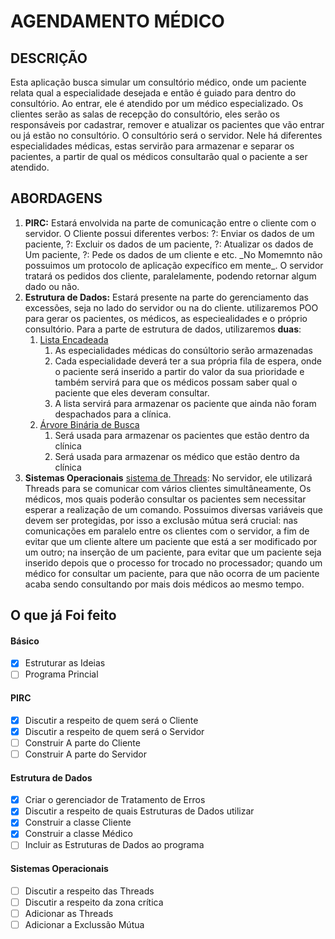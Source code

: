 # AGENDAMENTO MÉDICO

## DESCRIÇÃO
Esta aplicação busca simular um consultório médico, onde um paciente relata qual a especialidade desejada e então é guiado para dentro do consultório. Ao entrar, ele é atendido por um médico especializado. Os clientes serão as salas de recepção do consultório, eles serão os responsáveis por cadastrar, remover e atualizar os pacientes que vão entrar ou já estão no consultório. 
O consultório será o servidor. Nele há diferentes especialidades médicas, estas servirão para armazenar e separar os pacientes, a partir de qual os médicos consultarão qual o paciente a ser atendido.


## ABORDAGENS

<ol> 
    <li> <b>PIRC:</b> Estará envolvida na parte de comunicação entre o cliente com o servidor. O Cliente possui diferentes verbos:  ?: Enviar os dados de um paciente, ?: Excluir os dados de um paciente, ?: Atualizar os dados de Um paciente, ?: Pede os dados de um cliente e etc. _No Momemnto não possuimos um protocolo de aplicação expecífico em mente_. O servidor tratará os pedidos dos cliente, paralelamente, podendo retornar algum dado ou não.</li>
    <li> <b>Estrutura de Dados:</b> Estará presente na parte do gerenciamento das excessões, seja no lado do servidor ou na do cliente. utilizaremos POO para gerar os pacientes, os médicos, as especiealidades e o próprio consultório. Para a parte de  estrutura de dados, utilizaremos <b>duas</b>: 
        <ol>
            <li>
                <u>Lista Encadeada</u>
                <ol>
                    <li>As especialidades médicas do consúltorio serão armazenadas</li>
                    <li>Cada especialidade deverá ter a sua própria fila de espera, onde o paciente será inserido a partir do valor da sua prioridade e também servirá para que os médicos possam saber qual o paciente que eles deveram consultar.</li>
                    <li>A lista servirá para armazenar os paciente que ainda não foram despachados para a clínica.</li>
                </ol>
            </li>
            <li><u>Árvore Binária de Busca</u>
                <ol>
                    <li>Será usada para armazenar os pacientes que estão dentro da clínica</li>
                    <li>Será usada para armazenar os médico que estão dentro da clínica</li>
                </ol>
            </li>
        </ol>
    </li>
    <li> <b>Sistemas Operacionais</b> <u>sistema de Threads</u>: No servidor, ele utilizará Threads para se comunicar com vários clientes simultâneamente, Os médicos, mos quais poderão consultar os pacientes sem necessitar esperar a realização de um comando. Possuimos diversas variáveis que devem ser protegidas, por isso a  exclusão mútua será crucial: nas comunicações em paralelo entre os clientes com o servidor, a fim de evitar que um cliente altere um paciente que está a ser modificado por um outro; na inserção de um paciente, para evitar que um paciente seja inserido depois que o processo for trocado no processador; quando um médico for consultar um paciente, para que não ocorra de um paciente acaba sendo consultando por mais dois médicos ao mesmo tempo.</li>
</ol>

## O que já Foi feito

#### Básico
- [x] Estruturar as Ideias
- [ ] Programa Princial

#### PIRC
- [x] Discutir a respeito de quem será o Cliente
- [x] Discutir a respeito de quem será o Servidor
- [ ] Construir A parte do Cliente
- [ ] Construir A parte do Servidor

#### Estrutura de Dados
- [x] Criar o gerenciador de Tratamento de Erros 
- [x] Discutir a respeito de quais Estruturas de Dados utilizar
- [x] Construir a classe Cliente
- [x] Construir a classe Médico
- [ ] Incluir as Estruturas de Dados ao programa

#### Sistemas Operacionais
- [ ] Discutir a respeito das Threads
- [ ] Discutir a respeito da zona crítica
- [ ] Adicionar as Threads
- [ ] Adicionar a Exclussão Mútua
